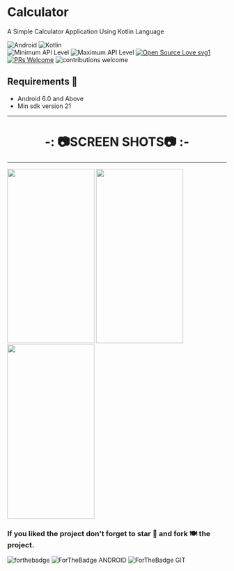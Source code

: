 # Calculator

A Simple Calculator Application Using Kotlin Language

![Android](https://img.shields.io/badge/Android-3DDC84?style=for-the-badge&logo=android&logoColor=white)
![Kotlin](https://img.shields.io/badge/Kotlin-0095D5?&style=for-the-badge&logo=kotlin&logoColor=white)
<br>
![Minimum API Level](https://img.shields.io/badge/Min%20API%20Level-23-green)
![Maximum API Level](https://img.shields.io/badge/Max%20API%20Level-31-orange)
[![Open Source Love svg1](https://badges.frapsoft.com/os/v1/open-source.svg?v=103)](https://github.com/ellerbrock/open-source-badges/) 
[![PRs Welcome](https://img.shields.io/badge/PRs-welcome-brightgreen.svg?style=flat-square)](http://makeapullrequest.com) 
![contributions welcome](https://img.shields.io/static/v1.svg?label=Contributions&message=Welcome&color=0059b3&style=flat-square) 

## Requirements 🎯 
- Android 6.0 and Above
- Min sdk version 21
<hr>

 <h1 align="center">-: 📷SCREEN SHOTS📷 :-</h1>

<hr>

<img src=https://user-images.githubusercontent.com/98251168/150673050-fe5c0b39-f31b-41ff-92b2-c8fda2d71375.jpg width="200" height="400">                 <img src=https://user-images.githubusercontent.com/98251168/150673117-63605145-7349-47fe-8eb7-4f4a3458a78b.jpg width="200" height="400">                                       <img src=https://user-images.githubusercontent.com/98251168/150673610-1cb0545c-7990-40ee-b8e7-bcde56f598b1.jpg width="200" height="400">

### If you liked the project don't forget to star 🌟 and fork 🍽 the project.
![forthebadge](https://forthebadge.com/images/badges/built-with-love.svg)
![ForTheBadge ANDROID](https://forthebadge.com/images/badges/built-for-android.svg)
![ForTheBadge GIT](https://forthebadge.com/images/badges/uses-git.svg)

